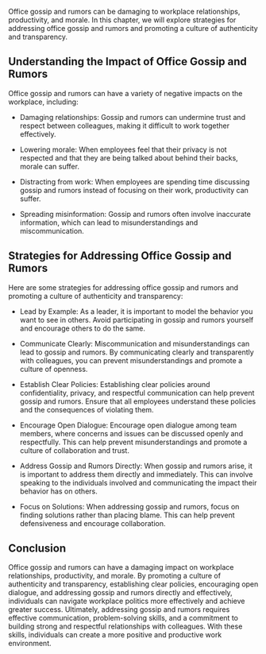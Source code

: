 
Office gossip and rumors can be damaging to workplace relationships, productivity, and morale. In this chapter, we will explore strategies for addressing office gossip and rumors and promoting a culture of authenticity and transparency.

Understanding the Impact of Office Gossip and Rumors
----------------------------------------------------

Office gossip and rumors can have a variety of negative impacts on the workplace, including:

* Damaging relationships: Gossip and rumors can undermine trust and respect between colleagues, making it difficult to work together effectively.

* Lowering morale: When employees feel that their privacy is not respected and that they are being talked about behind their backs, morale can suffer.

* Distracting from work: When employees are spending time discussing gossip and rumors instead of focusing on their work, productivity can suffer.

* Spreading misinformation: Gossip and rumors often involve inaccurate information, which can lead to misunderstandings and miscommunication.

Strategies for Addressing Office Gossip and Rumors
--------------------------------------------------

Here are some strategies for addressing office gossip and rumors and promoting a culture of authenticity and transparency:

* Lead by Example: As a leader, it is important to model the behavior you want to see in others. Avoid participating in gossip and rumors yourself and encourage others to do the same.

* Communicate Clearly: Miscommunication and misunderstandings can lead to gossip and rumors. By communicating clearly and transparently with colleagues, you can prevent misunderstandings and promote a culture of openness.

* Establish Clear Policies: Establishing clear policies around confidentiality, privacy, and respectful communication can help prevent gossip and rumors. Ensure that all employees understand these policies and the consequences of violating them.

* Encourage Open Dialogue: Encourage open dialogue among team members, where concerns and issues can be discussed openly and respectfully. This can help prevent misunderstandings and promote a culture of collaboration and trust.

* Address Gossip and Rumors Directly: When gossip and rumors arise, it is important to address them directly and immediately. This can involve speaking to the individuals involved and communicating the impact their behavior has on others.

* Focus on Solutions: When addressing gossip and rumors, focus on finding solutions rather than placing blame. This can help prevent defensiveness and encourage collaboration.

Conclusion
----------

Office gossip and rumors can have a damaging impact on workplace relationships, productivity, and morale. By promoting a culture of authenticity and transparency, establishing clear policies, encouraging open dialogue, and addressing gossip and rumors directly and effectively, individuals can navigate workplace politics more effectively and achieve greater success. Ultimately, addressing gossip and rumors requires effective communication, problem-solving skills, and a commitment to building strong and respectful relationships with colleagues. With these skills, individuals can create a more positive and productive work environment.
